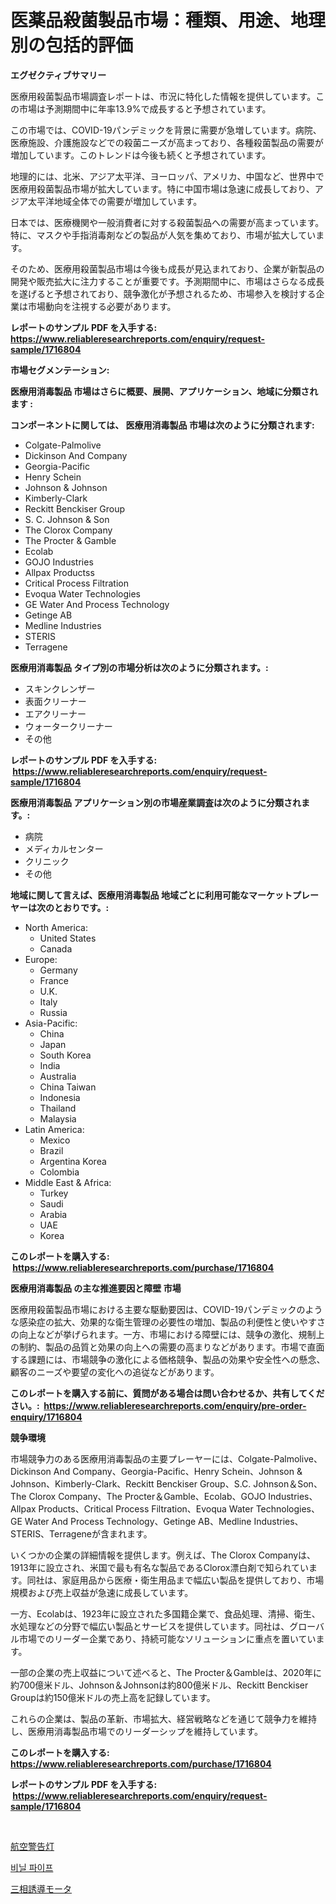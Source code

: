 <p><h1>医薬品殺菌製品市場：種類、用途、地理別の包括的評価</h1></p><p><strong>エグゼクティブサマリー</strong></p>
<p><p>医療用殺菌製品市場調査レポートは、市況に特化した情報を提供しています。この市場は予測期間中に年率13.9%で成長すると予想されています。</p><p>この市場では、COVID-19パンデミックを背景に需要が急増しています。病院、医療施設、介護施設などでの殺菌ニーズが高まっており、各種殺菌製品の需要が増加しています。このトレンドは今後も続くと予想されています。</p><p>地理的には、北米、アジア太平洋、ヨーロッパ、アメリカ、中国など、世界中で医療用殺菌製品市場が拡大しています。特に中国市場は急速に成長しており、アジア太平洋地域全体での需要が増加しています。</p><p>日本では、医療機関や一般消費者に対する殺菌製品への需要が高まっています。特に、マスクや手指消毒剤などの製品が人気を集めており、市場が拡大しています。</p><p>そのため、医療用殺菌製品市場は今後も成長が見込まれており、企業が新製品の開発や販売拡大に注力することが重要です。予測期間中に、市場はさらなる成長を遂げると予想されており、競争激化が予想されるため、市場参入を検討する企業は市場動向を注視する必要があります。</p></p>
<p><strong>レポートのサンプル PDF を入手する: <a href="https://www.reliableresearchreports.com/enquiry/request-sample/1716804">https://www.reliableresearchreports.com/enquiry/request-sample/1716804</a></strong></p>
<p><strong>市場セグメンテーション:</strong></p>
<p><strong> 医療用消毒製品 市場はさらに概要、展開、アプリケーション、地域に分類されます :</strong></p>
<p><strong>コンポーネントに関しては、 医療用消毒製品 市場は次のように分類されます: &nbsp;</strong></p>
<p><ul><li>Colgate-Palmolive</li><li>Dickinson And Company</li><li>Georgia-Pacific</li><li>Henry Schein</li><li>Johnson & Johnson</li><li>Kimberly-Clark</li><li>Reckitt Benckiser Group</li><li>S. C. Johnson & Son</li><li>The Clorox Company</li><li>The Procter & Gamble</li><li>Ecolab</li><li>GOJO Industries</li><li>Allpax Productss</li><li>Critical Process Filtration</li><li>Evoqua Water Technologies</li><li>GE Water And Process Technology</li><li>Getinge AB</li><li>Medline Industries</li><li>STERIS</li><li>Terragene</li></ul></p>
<p><strong> 医療用消毒製品 タイプ別の市場分析は次のように分類されます。:</strong></p>
<p><ul><li>スキンクレンザー</li><li>表面クリーナー</li><li>エアクリーナー</li><li>ウォータークリーナー</li><li>その他</li></ul></p>
<p><strong>レポートのサンプル PDF を入手する: &nbsp;<a href="https://www.reliableresearchreports.com/enquiry/request-sample/1716804">https://www.reliableresearchreports.com/enquiry/request-sample/1716804</a></strong></p>
<p><strong> 医療用消毒製品 アプリケーション別の市場産業調査は次のように分類されます。:</strong></p>
<p><ul><li>病院</li><li>メディカルセンター</li><li>クリニック</li><li>その他</li></ul></p>
<p><strong>地域に関して言えば、医療用消毒製品 地域ごとに利用可能なマーケットプレーヤーは次のとおりです。:</strong></p>
<p><ul>
    <li>
        North America:
        <ul>
            <li>United States</li>
            <li>Canada</li>
        </ul>
    </li>
    <li>
        Europe:
        <ul>
            <li>Germany</li>
            <li>France</li>
            <li>U.K.</li>
            <li>Italy</li>
            <li>Russia</li>
        </ul>
    </li>
    <li>
        Asia-Pacific:
        <ul>
            <li>China</li>
            <li>Japan</li>
            <li>South Korea</li>
            <li>India</li>
            <li>Australia</li>
            <li>China Taiwan</li>
            <li>Indonesia</li>
            <li>Thailand</li>
            <li>Malaysia</li>
        </ul>
    </li>
    <li>
        Latin America:
        <ul>
            <li>Mexico</li>
            <li>Brazil</li>
            <li>Argentina Korea</li>
            <li>Colombia</li>
        </ul>
    </li>
    <li>
        Middle East & Africa:
        <ul>
            <li>Turkey</li>
            <li>Saudi</li>
            <li>Arabia</li>
            <li>UAE</li>
            <li>Korea</li>
        </ul>
    </li>
    </ul></p>
<p><strong>このレポートを購入する: &nbsp;<a href="https://www.reliableresearchreports.com/purchase/1716804">https://www.reliableresearchreports.com/purchase/1716804</a></strong></p>
<p><strong>医療用消毒製品 の主な推進要因と障壁 市場</strong></p>
<p><p>医療用殺菌製品市場における主要な駆動要因は、COVID-19パンデミックのような感染症の拡大、効果的な衛生管理の必要性の増加、製品の利便性と使いやすさの向上などが挙げられます。一方、市場における障壁には、競争の激化、規制上の制約、製品の品質と効果の向上への需要の高まりなどがあります。市場で直面する課題には、市場競争の激化による価格競争、製品の効果や安全性への懸念、顧客のニーズや要望の変化への追従などがあります。</p></p>
<p><strong>このレポートを購入する前に、質問がある場合は問い合わせるか、共有してください。:&nbsp; <a href="https://www.reliableresearchreports.com/enquiry/pre-order-enquiry/1716804">https://www.reliableresearchreports.com/enquiry/pre-order-enquiry/1716804</a></strong></p>
<p><strong>競争環境</strong></p>
<p><p>市場競争力のある医療用消毒製品の主要プレーヤーには、Colgate-Palmolive、Dickinson And Company、Georgia-Pacific、Henry Schein、Johnson & Johnson、Kimberly-Clark、Reckitt Benckiser Group、S.C. Johnson＆Son、The Clorox Company、The Procter＆Gamble、Ecolab、GOJO Industries、Allpax Products、Critical Process Filtration、Evoqua Water Technologies、GE Water And Process Technology、Getinge AB、Medline Industries、STERIS、Terrageneが含まれます。 </p><p>いくつかの企業の詳細情報を提供します。例えば、The Clorox Companyは、1913年に設立され、米国で最も有名な製品であるClorox漂白剤で知られています。同社は、家庭用品から医療・衛生用品まで幅広い製品を提供しており、市場規模および売上収益が急速に成長しています。</p><p>一方、Ecolabは、1923年に設立された多国籍企業で、食品処理、清掃、衛生、水処理などの分野で幅広い製品とサービスを提供しています。同社は、グローバル市場でのリーダー企業であり、持続可能なソリューションに重点を置いています。</p><p>一部の企業の売上収益について述べると、The Procter＆Gambleは、2020年に約700億米ドル、Johnson＆Johnsonは約800億米ドル、Reckitt Benckiser Groupは約150億米ドルの売上高を記録しています。</p><p>これらの企業は、製品の革新、市場拡大、経営戦略などを通じて競争力を維持し、医療用消毒製品市場でのリーダーシップを維持しています。</p></p>
<p><strong>このレポートを購入する: &nbsp; <a href="https://www.reliableresearchreports.com/purchase/1716804">https://www.reliableresearchreports.com/purchase/1716804</a></strong></p>
<p><strong>レポートのサンプル PDF を入手する: &nbsp;<a href="https://www.reliableresearchreports.com/enquiry/request-sample/1716804">https://www.reliableresearchreports.com/enquiry/request-sample/1716804</a></strong><strong></strong></p>
<p>&nbsp;</p>
<p><p><a href="https://github.com/JacksonWiza1924/Market-Research-Report-List-1/blob/main/22862857897.md">航空警告灯</a></p><p><a href="https://github.com/RichardLueilwitz787/Market-Research-Report-List-1/blob/main/87785257407.md">비닐 파이프</a></p><p><a href="https://github.com/Calvi3ynJerde867/Market-Research-Report-List-1/blob/main/82326497896.md">三相誘導モータ</a></p></p>